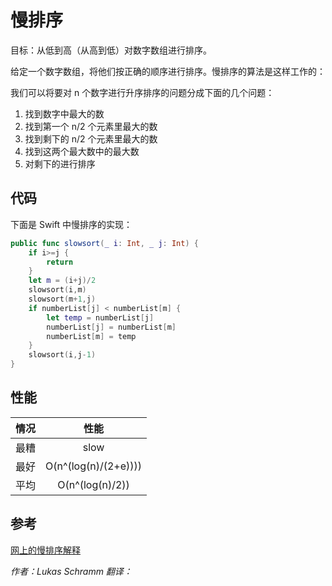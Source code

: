# 慢排序

目标：从低到高（从高到低）对数字数组进行排序。

给定一个数字数组，将他们按正确的顺序进行排序。慢排序的算法是这样工作的：

我们可以将要对 n 个数字进行升序排序的问题分成下面的几个问题：

1. 找到数字中最大的数
 1. 找到第一个 n/2 个元素里最大的数
 2. 找到剩下的 n/2 个元素里最大的数
 3. 找到这两个最大数中的最大数
2. 对剩下的进行排序

## 代码

下面是 Swift 中慢排序的实现：

```swift
public func slowsort(_ i: Int, _ j: Int) {
    if i>=j {
        return
    }
    let m = (i+j)/2
    slowsort(i,m)
    slowsort(m+1,j)
    if numberList[j] < numberList[m] {
        let temp = numberList[j]
        numberList[j] = numberList[m]
        numberList[m] = temp
    }
    slowsort(i,j-1)
}
```

## 性能

| 情况  | 性能 |
|:-------------: |:---------------:|
| 最糟       |  slow |
| 最好      | 	O(n^(log(n)/(2+e))))        |
|  平均 | 	O(n^(log(n)/2))       | 

## 参考

[网上的慢排序解释](http://c2.com/cgi/wiki?SlowSort)

*作者：Lukas Schramm 翻译：*

